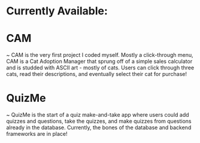 # Currently Available:
# CAM
  ~ CAM is the very first project I coded myself. Mostly a click-through menu,
  CAM is a Cat Adoption Manager that sprung off of a simple sales calculator and is
  studded with ASCII art - mostly of cats. Users can click through three cats, read their descriptions,
  and eventually select their cat for purchase!
# QuizMe
  ~ QuizMe is the start of a quiz make-and-take app where users could add quizzes and questions,
  take the quizzes, and make quizzes from questions already in the database. Currently, the bones of the 
  database and backend frameworks are in place!
